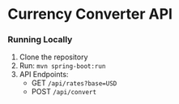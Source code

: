 # Currency Converter API

### Running Locally

1. Clone the repository  
2. Run: `mvn spring-boot:run`  
3. API Endpoints:  
   - GET `/api/rates?base=USD`  
   - POST `/api/convert`  

